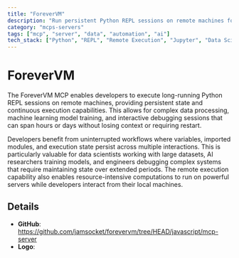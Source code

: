 ```yaml
---
title: "ForeverVM"
description: "Run persistent Python REPL sessions on remote machines for extended code execution and debugging workflows."
category: "mcps-servers"
tags: ["mcp", "server", "data", "automation", "ai"]
tech_stack: ["Python", "REPL", "Remote Execution", "Jupyter", "Data Science"]
---
```


# ForeverVM

The ForeverVM MCP enables developers to execute long-running Python REPL sessions on remote machines, providing persistent state and continuous execution capabilities. This allows for complex data processing, machine learning model training, and interactive debugging sessions that can span hours or days without losing context or requiring restart.

Developers benefit from uninterrupted workflows where variables, imported modules, and execution state persist across multiple interactions. This is particularly valuable for data scientists working with large datasets, AI researchers training models, and engineers debugging complex systems that require maintaining state over extended periods. The remote execution capability also enables resource-intensive computations to run on powerful servers while developers interact from their local machines.

## Details

- **GitHub**: https://github.com/jamsocket/forevervm/tree/HEAD/javascript/mcp-server
- **Logo**: 
